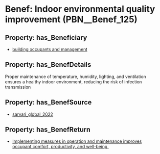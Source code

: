 # Benef: __Indoor environmental quality improvement__ (PBN__Benef_125)

## Property: has_Beneficiary

* [building occupants and management](../Stakeholder/PBN__Stakeholder_78)

## Property: has_BenefDetails

Proper maintenance of temperature, humidity, lighting, and ventilation ensures a healthy indoor environment, reducing the risk of infection transmission

## Property: has_BenefSource

* [sarvari_global_2022](../Article/PBN__Article_27)

## Property: has_BenefReturn

* [Implementing measures in operation and maintenance improves occupant comfort, productivity, and well-being.](../BenefReturn/PBN__BenefReturn_124)

